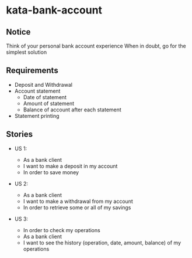 # kata-bank-account

## Notice
Think of your personal bank account experience When in doubt, go for the simplest solution

## Requirements
- Deposit and Withdrawal
- Account statement
    - Date of statement
    - Amount of statement
    - Balance of account after each statement
- Statement printing

## Stories
- US 1: 
    - As a bank client
    - I want to make a deposit in my account
    - In order to save money

- US 2: 
    - As a bank client
    - I want to make a withdrawal from my account
    - In order to retrieve some or all of my savings

- US 3: 
    - In order to check my operations
    - As a bank client
    - I want to see the history (operation, date, amount, balance)  of my operations